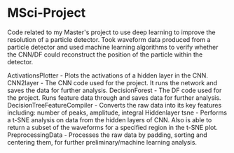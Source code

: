 # MSci-Project
Code related to my Master's project to use deep learning to improve the resolution of a particle detector. Took waveform data produced from a particle detector and used machine learning algorithms to verify whether the CNN/DF could reconstruct the position of the particle within the detector.

ActivationsPlotter - Plots the activations of a hidden layer in the CNN.
CNN2layer - The CNN code used for the project. It runs the network and saves the data for further analysis.
DecisionForest - The DF code used for the project. Runs feature data through and saves data for further analysis.
DecisionTreeFeatureCompiler - Converts the raw data into its key features including: number of peaks, amplitude, integral
Hiddenlayer tsne - Performs a t-SNE analysis on data from the hidden layers of CNN. Also is able to return a subset of the waveforms for a specified region in the t-SNE plot.
PreprocessingData - Processes the raw data by padding, sorting and centering them, for further preliminary/machine learning analysis.

